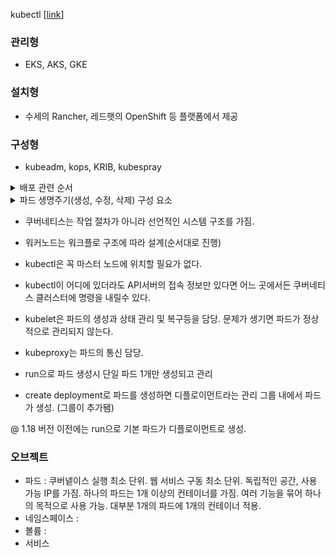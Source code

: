 
kubectl  [[link](https://kubernetes.io/ko/docs/reference/kubectl/overview/)]

### 관리형
 - EKS, AKS, GKE

### 설치형
 - 수세의 Rancher, 레드햇의 OpenShift 등 플랫폼에서 제공

### 구성형
 - kubeadm, kops, KRIB, kubespray


<details>
<summary>배포 관련 순서</summary>
<div markdown="1">
 
## 파드 배포 명령시 순서 (0 ~ 7 : 통신단계, 10번대는 순서 상관 없다).
 0. kubectl : 쿠버네티스 클러스터에 명령을 내리는 역할. 바로 실행되는 바이너리로 배포됨.
 1. API 서버 : 쿠버네티스 클러스터의 중심 통로 역할. 주로 상태 값 저장하는 etcd와 통신. 그 밖의 요소들 또한API 서버를 중심에 두고 통신.
 2. etcd: 구성 요소들의 상태 값이 모두 저장되는 곳.여기만 백업돼 있으면 긴급 장애 상황에서도 쿠버네티스 클러스터 복구 가능. key-value 저장소.
 3. 컨트롤러 매니저: 쿠버네티스 클러스터의 오브젝트 상태를 관리. 워커 노드 통신이 안되면, 상태 체크, 복구는 컨트롤러 매니저에 속한 노드 컨트롤러에서 이루어짐. 레플리카셋, 컨트롤러 매니저 포함됌.
 4. 스케줄러: 노드의 상태와 자원, 레이블,요구 조건 등을 고려해 파드를 어떤 워커 노드에 생성할지 결정, 할당. 파드를 조건에 맞는 워커 노드에 지정, 파드가 워커 노드에 할당되는 일정을 관리하는 역할.
 5. kubelet : 파드의 구성 내용(PodSpec)을 받아서 컨테이너 런타임으로 전달, 파드 안의 컨테이너들 모니터링
 6. 컨테이너 런타임 : 파드를 이루는 컨테이너의 실행을 담당.파드 안에서 다양한 종류의 컨테이너가 작동하게 만드는 표준 인터페이스.
 7. 파드 : 한 개 이상의 컨테이너로 목적의 일을 하기 위해 모인 단위. 웹서버 역할, 로그, 데이터 분석 가능. 언제든 죽을 수 있다.

 11. 네트워크 플러그인 : 쿠버네티스 클러스터의 통신을 위해서 네트워크 플러그인을 선택하고 구성. 일반적으로 CNI로 구성. (캘리코, 플래널, 실리움, 큐브 라우터, 로마나, 위브넷, Canal등이 있음)
 12. CoreDNS : 클라우드 네이티브 컴퓨팅 재단에서 보증하는 프로젝트, DNS서버이다. 쿠버네티스 클러스터에서 도메인 이름을 이용해 통신하는 데 사용. 실무에선 사용하는 것이 일반적.

## 배포된 이후 사용자가 배포된 파드에 접속하는 과정.
 1. kube-proxy : 쿠버네티스 클러스터는 파드가 위치한 노드에 kube-proxy를 통해 파트가 통신할 수 있는 네트워크 설정. 실제 통신은 br_netfilter, iptables로 관리.
 2. 파드 : 이미 배포된 파드에 접속 필요한 내용을 전달받는다. 이때 대부분 사용자는 파드가 어느 워커 노드에 위치하는지 신경 안씀.
</div>
</details>

<details>
<summary>파드 생명주기(생성, 수정, 삭제) 구성 요소</summary>
<div markdown="1">
 
## 파드 생명주기(생성, 수정, 삭제)로 쿠버네티스 구성 요소 파악
 1. kubectl을 통해 API 서버에 파드 생성을 요청
 2. (업데이트 때마다) API 서버에 전달된 내용이 있으면 API 서버는 etcd에 전달된 내용을 모두 기록해 클러스터 상태값 최신 유지.
 3. API서버에 파드 생성 요청된 것을 컨트롤러 매니저가 인지하면 매니저는 파드를 생성하고, 이 상태를 API서버에 전달. (어떤 워커 노드에 파드 적용할지 결정 x. 파드만 생성)
 4. API서버에 파드가 생성됐다는 정보를 스케줄러가 인지. 스케줄러는 생성된 파드를 어떤 워커 노드에 적용할지 조건 고려해 결정 띄우게 요청.
 5. API서버에 전달된 정보대로 지정한 워커 노드에 파드가 속해 있는지 스케줄러가 kubelet으로 확인.
 6. kubelet에서 컨테이너 런타임으로 파드 생성 요청
 7. 파드 생성
 8. 파드가 사용 가능 상태가 됌.
 
</div>
</details>

- 쿠버네티스는 작업 절차가 아니라 선언적인 시스템 구조를 가짐.
- 워커노드는 워크플로 구조에 따라 설계(순서대로 진행)

- kubectl은 꼭 마스터 노드에 위치할 필요가 없다.
- kubectl이 어디에 있더라도 API서버의 접속 정보만 있다면 어느 곳에서든 쿠버네티스 클러스터에 명령을 내릴수 있다.
- kubelet은 파드의 생성과 상태 관리 및 복구등을 담당. 문제가 생기면 파드가 정상적으로 관리되지 않는다.
- kubeproxy는 파드의 통신 담당.

- run으로 파드 생성시 단일 파드 1개만 생성되고 관리
- create deployment로 파드를 생성하면 디플로이먼트라는 관리 그룹 내에서 파드가 생성. (그룹이 추가됌)

@ 1.18 버전 이전에는 run으로 기본 파드가 디플로이먼트로 생성.

### 오브젝트
 - 파드 : 쿠버넽이스 실행 최소 단위. 웹 서비스 구동 최소 단위. 독립적인 공간, 사용 가능 IP를 가짐. 하나의 파드는 1개 이상의 컨테이너를 가짐. 여러 기능을 묶어 하나의 목적으로 사용 가능. 대부분 1개의 파드에 1개의 컨테이너 적용.
 - 네임스페이스 : 
 - 볼륨 : 
 - 서비스

